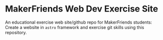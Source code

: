 # MakerFriends Web Dev Exercise Site
An educational exercise web site/github repo for MakerFriends students: Create a website in `astro` framework and exercise git skills using this repository.
